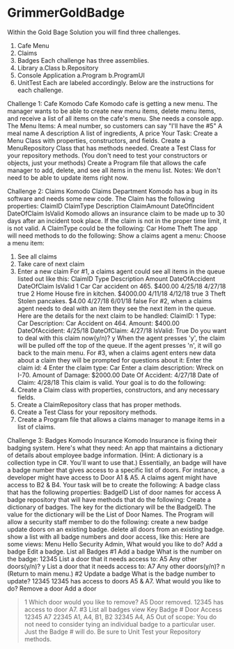 # GrimmerGoldBadge
Within the Gold Bage Solution you will find three challenges.
1. Cafe Menu
2. Claims
3. Badges
Each challenge has three assemblies.
1. Library
  a.Class
  b.Repository
3. Console Application
  a.Program
  b.ProgramUI
5. UnitTest
Each are labeled accordingly.
Below are the instructions for each challenge.

Challenge 1: Cafe
Komodo Cafe
Komodo cafe is getting a new menu. The manager wants to be able to create new menu items, delete menu items, and receive a list of all items on the cafe's menu. She needs a console app.
The Menu Items:
A meal number, so customers can say "I'll have the #5"
A meal name
A description
A list of ingredients,
A price
Your Task:
Create a Menu Class with properties, constructors, and fields.
Create a MenuRepository Class that has methods needed.
Create a Test Class for your repository methods. (You don't need to test your constructors or objects, just your methods)
Create a Program file that allows the cafe manager to add, delete, and see all items in the menu list.
Notes:
We don't need to be able to update items right now.

Challenge 2: Claims
Komodo Claims Department
Komodo has a bug in its software and needs some new code.
The Claim has the following properties:
ClaimID
ClaimType
Description
ClaimAmount
DateOfIncident
DateOfClaim
IsValid
Komodo allows an insurance claim to be made up to 30 days after an incident took place. If the claim is not in the proper time limit, it is not valid.
A ClaimType could be the following:
Car
Home
Theft
The app will need methods to do the following:
Show a claims agent a menu:
Choose a menu item:
1. See all claims
2. Take care of next claim
3. Enter a new claim
For #1, a claims agent could see all items in the queue listed out like this:
ClaimID	Type	Description	Amount	DateOfAccident	DateOfClaim	IsValid
1	Car	Car accident on 465.	$400.00	4/25/18	4/27/18	true
2	Home	House fire in kitchen.	$4000.00	4/11/18	4/12/18	true
3	Theft	Stolen pancakes.	$4.00	4/27/18	6/01/18	false
For #2, when a claims agent needs to deal with an item they see the next item in the queue.
Here are the details for the next claim to be handled:
ClaimID: 1
Type: Car
Description: Car Accident on 464.
Amount: $400.00
DateOfAccident: 4/25/18
DateOfClaim: 4/27/18
IsValid: True
Do you want to deal with this claim now(y/n)? y
When the agent presses 'y', the claim will be pulled off the top of the queue. If the agent presses 'n', it will go back to the main menu.
For #3, when a claims agent enters new data about a claim they will be prompted for questions about it:
Enter the claim id: 4
Enter the claim type: Car
Enter a claim description: Wreck on I-70.
Amount of Damage: $2000.00
Date Of Accident: 4/27/18
Date of Claim: 4/28/18
This claim is valid.
Your goal is to do the following:
1. Create a Claim class with properties, constructors, and any necessary fields.
2. Create a ClaimRepository class that has proper methods.
3. Create a Test Class for your repository methods.
4. Create a Program file that allows a claims manager to manage items in a list of claims.

Challenge 3: Badges
Komodo Insurance
Komodo Insurance is fixing their badging system.
Here's what they need:
An app that maintains a dictionary of details about employee badge information. (Hint: A dictionary is a collection type in C#. You'll want to use that.)
Essentially, an badge will have a badge number that gives access to a specific list of doors. For instance, a developer might have access to Door A1 & A5. A claims agent might have access to B2 & B4.
Your task will be to create the following:
A badge class that has the following properties:
BadgeID
List of door names for access
A badge repository that will have methods that do the following:
Create a dictionary of badges.
The key for the dictionary will be the BadgeID.
The value for the dictionary will be the List of Door Names.
The Program will allow a security staff member to do the following:
create a new badge
update doors on an existing badge.
delete all doors from an existing badge.
show a list with all badge numbers and door access, like this:
Here are some views:
Menu
Hello Security Admin, What would you like to do?
Add a badge
Edit a badge.
List all Badges
#1 Add a badge
What is the number on the badge: 12345
List a door that it needs access to: A5
Any other doors(y/n)? y
List a door that it needs access to: A7
Any other doors(y/n)? n
(Return to main menu.)
#2 Update a badge
What is the badge number to update? 12345
12345 has access to doors A5 & A7.
What would you like to do?
Remove a door
Add a door
> 1
Which door would you like to remove? A5
Door removed.
12345 has access to door A7.
#3 List all badges view
Key	
Badge #	Door Access
12345	A7
22345	A1, A4, B1, B2
32345	A4, A5
Out of scope:
You do not need to consider tying an individual badge to a particular user. Just the Badge # will do.
Be sure to Unit Test your Repository methods.
